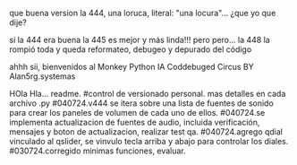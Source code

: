 que buena version la 444, una loruca, literal: "una locura"...
¿que yo que dije?

si la 444 era buena la 445 es mejor y más linda!!!
pero pero... la 448 la rompió toda y queda reformateo, debugeo y depurado del código

ahhh sii, bienvenidos al Monkey Python IA Coddebuged Circus BY Alan5rg.systemas

HOla Hla... readme.
#control de versionado personal. mas detalles en cada archivo .py
#040724.v444 se itera sobre una lista de fuentes de sonido para crear los paneles de volumen de cada uno de ellos.
#040724.se implementa actualizacion de fuentes de audio, incluida verificación, mensajes y boton de actualizacion, realizar test qa.
#040724.agrego qdial vinculado al qslider, se vinvulo tecla arriba y abajo para controlar los diales.
#030724.corregido minimas funciones, evaluar.
